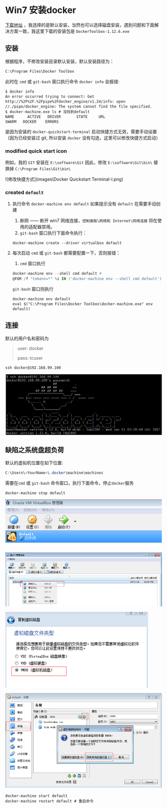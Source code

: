# Win7 安装docker

[下载地址](http://mirrors.aliyun.com/docker-toolbox/windows/docker-toolbox/) ，我选择的是默认安装，当然也可以选择磁盘安装，遇到问题和下面解决方案一致，我这里下载的安装包是 `DockerToolbox-1.12.6.exe` 

## 安装

根据程序，不修改安装目录默认安装，默认安装路径为：

```powershell
C:\Program Files\Docker Toolbox
```

此时在 `cmd` 或 `git-bash` 窗口执行命令 `docker info` 会报错:

```shell
$ docker info
An error occurred trying to connect: Get http://%2F%2F.%2Fpipe%2Fdocker_engine/v1.24/info: open //./pipe/docker_engine: The system cannot find the file specified.
$ docker-machine.exe ls # 没找到default
NAME      ACTIVE   DRIVER       STATE     URL                         SWARM   DOCKER    ERRORS
```

是因为安装的 `docker-quickstart-terminal` 启动快捷方式无效，需要手动设置（因为已经安装过 git, 所以安装 `docker` 没有勾选，这里可以修改快捷方式启动）

### modified quick start icon

例如，我的 `GIT` 安装在 `E:\software\Git` 因此，修改 `E:\software\Git\bin\` 替换掉 `C:\Program Files\Git\bin\`

![修改快捷方式](images\Docker Quickstart Terminal-l.png)

### created `default`

1. 执行命令 `docker-machine env default` 如果提示没有 `default` 在需要手动创建

   1.  断网 —— 断开 win7 网络连接，`控制面板\网络和 Internet\网络连接` 将在使用的适配器禁用。
   2. `git-bash` 窗口执行下面命令执行：

   ```shell
   docker-machine create --driver virtualbox default
   ```

2. 每次启动 `cmd` 或 `git-bash` 都需要配置一下，否则报错：

   1. `cmd` 窗口执行

   ```powershell
   docker-machine env --shell cmd default #
   @FOR /f "tokens=*" %i IN ('docker-machine env --shell cmd default') DO @%i
   ```

   `git-bash` 窗口则执行

   ```shell
   docker-machine env default
   eval $("C:\Program Files\Docker Toolbox\docker-machine.exe" env default)
   ```


## 连接

默认的用户名和密码为

> user: docker
>
> pass: tcuser

```shell
ssh docker@192.168.99.100
```

![](images\docker-ok.png)

## 缺陷之系统盘超负荷

默认的虚拟机位置在如下位置:

```powershell
C:\Users\<YourName>\.docker\machine\machines
```

需要在`cmd` 或 `git-bash` 命令窗口，执行下面命令，停止`docker`服务

```shell
docker-machine stop default
```

![step-00](images\step-00.png)

![step-01](images\step-01.png)

![step-02](images\step-02.png)

![step-03](images\step-03.png)

```shell
docker-machine start default
docker-machine restart default # 重启命令
```




